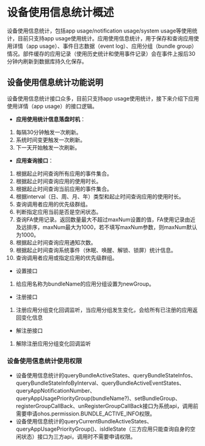 # 设备使用信息统计概述

设备使用信息统计，包括app usage/notification usage/system usage等使用统计，目前只支持app usage使用统计。应用使用信息统计，用于保存和查询应用使用详情（app usage）、事件日志数据（event log）、应用分组（bundle group）情况。部件缓存的应用记录（使用历史统计和使用事件记录）会在事件上报后30分钟内刷新到数据库持久化保存。

## 设备使用信息统计功能说明

设备使用信息统计接口众多，目前只支持app usage使用统计，接下来介绍下应用使用详情（app usage）的接口逻辑。

- **应用使用统计信息落盘时机**：
1.  每隔30分钟触发一次刷新。
2.  系统时间变更触发一次刷新。
3.  下一天开始触发一次刷新。

- **应用查询接口**：
1.  根据起止时间查询所有应用的事件集合。
2.  根据起止时间查询应用的使用时长。
3.  根据起止时间查询当前应用的事件集合。
4.  根据interval（日、周、月、年）类型和起止时间查询应用的使用时长。
5.  查询调用者应用的优先级群组。
6.  判断指定应用当前是否是空闲状态。
7.  查询FA使用记录。返回数量最大不超过maxNum设置的值，FA使用记录由近及远排序，maxNum最大为1000，若不填写maxNum参数，则maxNum默认为1000。
8.  根据起止时间查询应用通知次数。
9.  根据起止时间查询系统事件（休眠、唤醒、解锁、锁屏）统计信息。
9.  查询调用者应用或指定应用的优先级群组。

- 设置接口

1. 给应用名称为bundleName的应用分组设置为newGroup。

- 注册接口

1. 注册应用分组变化回调监听，当应用分组发生变化，会给所有已注册的应用返回变化信息

- 解注册接口

1. 解除注册应用分组变化回调监听

### 设备使用信息统计使用权限
- 设备使用信息统计的queryBundleActiveStates、queryBundleStateInfos、queryBundleStateInfoByInterval、queryBundleActiveEventStates、queryAppNotificationNumber、queryAppUsagePriorityGroup(bundleName?)、setBundleGroup、registerGroupCallBack、unRegisterGroupCallBack接口为系统api，调用前需要申请ohos.permission.BUNDLE_ACTIVE_INFO权限。
- 设备使用信息统计的queryCurrentBundleActiveStates、queryAppUsagePriorityGroup()、isIdleState（三方应用只能查询自身的空闲状态）接口为三方api，调用时不需要申请权限。